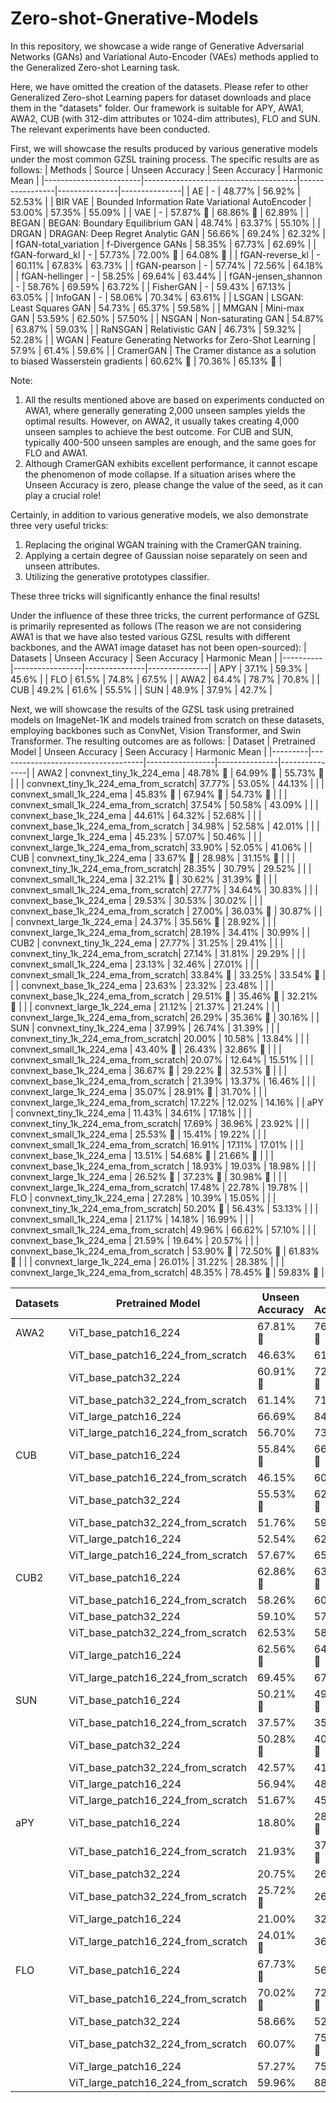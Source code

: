 # Zero-shot-Gnerative-Models
In this repository, we showcase a wide range of Generative Adversarial Networks (GANs) and Variational Auto-Encoder (VAEs) methods applied to the Generalized Zero-shot Learning task.

Here, we have omitted the creation of the datasets. Please refer to other Generalized Zero-shot Learning papers for dataset downloads and place them in the "datasets" folder.
Our framework is suitable for APY, AWA1, AWA2, CUB (with 312-dim attributes or 1024-dim attributes), FLO and SUN. The relevant experiments have been conducted.

First, we will showcase the results produced by various generative models under the most common GZSL training process. The specific results are as follows:
| Methods                | Source                        | Unseen Accuracy | Seen Accuracy | Harmonic Mean |
|------------------------|--------------------------------------|-----------------|---------------|---------------|
| AE                     | -                                    | 48.77%          | 56.92%        | 52.53%        |
| BIR VAE                | Bounded Information Rate Variational AutoEncoder | 53.00%          | 57.35%        | 55.09%        |
| VAE                    | -                                    | 57.87% 🔴       | 68.86% 🔵     | 62.89%        |
| BEGAN                  | BEGAN: Boundary Equilibrium GAN      | 48.74%          | 63.37%        | 55.10%        |
| DRGAN                  | DRAGAN: Deep Regret Analytic GAN     | 56.66%          | 69.24%        | 62.32%        |
| fGAN-total_variation   | f-Divergence GANs                     | 58.35%          | 67.73%        | 62.69%        |
| fGAN-forward_kl        | -                                    | 57.73%          | 72.00% 🔴     | 64.08% 🔵     |
| fGAN-reverse_kl        | -                                    | 60.11%          | 67.83%        | 63.73%        |
| fGAN-pearson           | -                                    | 57.74%          | 72.56%        | 64.18%        |
| fGAN-hellinger         | -                                    | 58.25%          | 69.64%        | 63.44%        |
| fGAN-jensen_shannon    | -                                    | 58.76%          | 69.59%        | 63.72%        |
| FisherGAN              | -                                    | 59.43%          | 67.13%        | 63.05%        |
| InfoGAN                | -                                    | 58.06%          | 70.34%        | 63.61%        |
| LSGAN                  | LSGAN: Least Squares GAN             | 54.73%          | 65.37%        | 59.58%        |
| MMGAN                  | Mini-max GAN                         | 53.59%          | 62.50%        | 57.50%        |
| NSGAN                  | Non-saturating GAN                   | 54.87%          | 63.87%        | 59.03%        |
| RaNSGAN                | Relativistic GAN                     | 46.73%          | 59.32%        | 52.28%        |
| WGAN                   | Feature Generating Networks for Zero-Shot Learning | 57.9%           | 61.4%         | 59.6%         |
| CramerGAN              | The Cramer distance as a solution to biased Wasserstein gradients | 60.62% 🔵       | 70.36%        | 65.13% 🔴     |

Note: 
1. All the results mentioned above are based on experiments conducted on AWA1, where generally generating 2,000 unseen samples yields the optimal results. However, on AWA2, it usually takes creating 4,000 unseen samples to achieve the best outcome. For CUB and SUN, typically 400-500 unseen samples are enough, and the same goes for FLO and AWA1. 
2. Although CramerGAN exhibits excellent performance, it cannot escape the phenomenon of mode collapse. If a situation arises where the Unseen Accuracy is zero, please change the value of the seed, as it can play a crucial role!

Certainly, in addition to various generative models, we also demonstrate three very useful tricks:
1. Replacing the original WGAN training with the CramerGAN training.
2. Applying a certain degree of Gaussian noise separately on seen and unseen attributes.
3. Utilizing the generative prototypes classifier.

These three tricks will significantly enhance the final results!

Under the influence of these three tricks, the current performance of GZSL is primarily represented as follows (The reason we are not considering AWA1 is that we have also tested various GZSL results with different backbones, and the AWA1 image dataset has not been open-sourced):
| Datasets | Unseen Accuracy | Seen Accuracy | Harmonic Mean |
|----------|-----------------|---------------|---------------|
| APY      | 37.1%           | 59.3%         | 45.6%         |
| FLO      | 61.5%           | 74.8%         | 67.5%         |
| AWA2     | 64.4%           | 78.7%         | 70.8%         |
| CUB      | 49.2%           | 61.6%         | 55.5%         |
| SUN      | 48.9%           | 37.9%         | 42.7%         |

Next, we will showcase the results of the GZSL task using pretrained models on ImageNet-1K and models trained from scratch on these datasets, employing backbones such as ConvNet, Vision Transformer, and Swin Transformer. The resulting outcomes are as follows:
| Dataset | Pretrained Model                   | Unseen Accuracy | Seen Accuracy | Harmonic Mean |
|---------|------------------------------------|-----------------|---------------|---------------|
| AWA2    | convnext_tiny_1k_224_ema           | 48.78% 🔴         | 64.99%   🔵     | 55.73%   🔴     |
|         | convnext_tiny_1k_224_ema_from_scratch| 37.77%        | 53.05%        | 44.13%        |
|         | convnext_small_1k_224_ema          | 45.83%    🔵      | 67.94%   🔴     | 54.73%  🔵      |
|         | convnext_small_1k_224_ema_from_scratch| 37.54%       | 50.58%        | 43.09%        |
|         | convnext_base_1k_224_ema           | 44.61%          | 64.32%        | 52.68%        |
|         | convnext_base_1k_224_ema_from_scratch | 34.98%        | 52.58%        | 42.01%        |
|         | convnext_large_1k_224_ema          | 45.23%          | 57.07%        | 50.46%        |
|         | convnext_large_1k_224_ema_from_scratch| 33.90%       | 52.05%        | 41.06%        |
| CUB     | convnext_tiny_1k_224_ema           | 33.67%     🔴     | 28.98%        | 31.15%     🔵   |
|         | convnext_tiny_1k_224_ema_from_scratch| 28.35%        | 30.79%        | 29.52%        |
|         | convnext_small_1k_224_ema          | 32.21%    🔵      | 30.62%        | 31.39%   🔴     |
|         | convnext_small_1k_224_ema_from_scratch| 27.77%       | 34.64%        | 30.83%        |
|         | convnext_base_1k_224_ema           | 29.53%          | 30.53%        | 30.02%        |
|         | convnext_base_1k_224_ema_from_scratch | 27.00%        | 36.03%  🔴      | 30.87%        |
|         | convnext_large_1k_224_ema          | 24.37%          | 35.56%    🔵    | 28.92%        |
|         | convnext_large_1k_224_ema_from_scratch| 28.19%       | 34.41%        | 30.99%        |
| CUB2    | convnext_tiny_1k_224_ema           | 27.77%          | 31.25%        | 29.41%        |
|         | convnext_tiny_1k_224_ema_from_scratch| 27.14%        | 31.81%        | 29.29%        |
|         | convnext_small_1k_224_ema          | 23.13%          | 32.46%        | 27.01%        |
|         | convnext_small_1k_224_ema_from_scratch| 33.84%  🔴     | 33.25%        | 33.54%   🔴     |
|         | convnext_base_1k_224_ema           | 23.63%          | 23.32%        | 23.48%        |
|         | convnext_base_1k_224_ema_from_scratch | 29.51%  🔵      | 35.46%  🔴      | 32.21%   🔵     |
|         | convnext_large_1k_224_ema          | 21.12%          | 21.37%        | 21.24%        |
|         | convnext_large_1k_224_ema_from_scratch| 26.29%       | 35.36%    🔵    | 30.16%        |
| SUN     | convnext_tiny_1k_224_ema           | 37.99%          | 26.74%        | 31.39%        |
|         | convnext_tiny_1k_224_ema_from_scratch| 20.00%        | 10.58%        | 13.84%        |
|         | convnext_small_1k_224_ema          | 43.40%    🔴      | 26.43%        | 32.86%  🔴      |
|         | convnext_small_1k_224_ema_from_scratch| 20.07%       | 12.64%        | 15.51%        |
|         | convnext_base_1k_224_ema           | 36.67%    🔵      | 29.22%    🔴    | 32.53%   🔵     |
|         | convnext_base_1k_224_ema_from_scratch | 21.39%        | 13.37%        | 16.46%        |
|         | convnext_large_1k_224_ema          | 35.07%          | 28.91%    🔵    | 31.70%        |
|         | convnext_large_1k_224_ema_from_scratch| 17.22%       | 12.02%        | 14.16%        |
| aPY     | convnext_tiny_1k_224_ema           | 11.43%          | 34.61%        | 17.18%        |
|         | convnext_tiny_1k_224_ema_from_scratch| 17.69%        | 36.96%        | 23.92%        |
|         | convnext_small_1k_224_ema          | 25.53%     🔵     | 15.41%        | 19.22%        |
|         | convnext_small_1k_224_ema_from_scratch| 16.91%       | 17.11%        | 17.01%        |
|         | convnext_base_1k_224_ema           | 13.51%          | 54.68%   🔴     | 21.66%   🔵     |
|         | convnext_base_1k_224_ema_from_scratch | 18.93%        | 19.03%        | 18.98%        |
|         | convnext_large_1k_224_ema          | 26.52%     🔴     | 37.23%    🔵    | 30.98%    🔴    |
|         | convnext_large_1k_224_ema_from_scratch| 17.48%       | 22.78%        | 19.78%        |
| FLO     | convnext_tiny_1k_224_ema           | 27.28%          | 10.39%        | 15.05%        |
|         | convnext_tiny_1k_224_ema_from_scratch| 50.20%   🔵     | 56.43%        | 53.13%        |
|         | convnext_small_1k_224_ema          | 21.17%          | 14.18%        | 16.99%        |
|         | convnext_small_1k_224_ema_from_scratch| 49.96%       | 66.62%        | 57.10%        |
|         | convnext_base_1k_224_ema           | 21.59%          | 19.64%        | 20.57%        |
|         | convnext_base_1k_224_ema_from_scratch | 53.90%  🔴      | 72.50%  🔵   | 61.83%   🔴     |
|         | convnext_large_1k_224_ema          | 26.01%          | 31.22%        | 28.38%        |
|         | convnext_large_1k_224_ema_from_scratch| 48.35%       | 78.45%   🔴     | 59.83%    🔵    |


| Datasets | Pretrained Model               | Unseen Accuracy | Seen Accuracy | Harmonic Mean |
|----------|--------------------------------|-----------------|---------------|---------------|
| AWA2     | ViT_base_patch16_224           | 67.81% 🔴       | 76.95% 🔴     | 72.10% 🔴     |
|          | ViT_base_patch16_224_from_scratch | 46.63%          | 61.48%         | 53.04%         |
|          | ViT_base_patch32_224           | 60.91% 🔵       | 72.74% 🔵     | 66.30% 🔵     |
|          | ViT_base_patch32_224_from_scratch | 61.14%          | 71.71%         | 66.00%         |
|          | ViT_large_patch16_224          | 66.69%          | 84.15%         | 74.41%         |
|          | ViT_large_patch16_224_from_scratch | 56.70%          | 73.21%         | 63.91%         |
| CUB      | ViT_base_patch16_224           | 55.84% 🔴       | 66.00% 🔴     | 60.50% 🔴     |
|          | ViT_base_patch16_224_from_scratch | 46.15%          | 60.45%         | 52.34%         |
|          | ViT_base_patch32_224           | 55.53% 🔵       | 62.26% 🔵     | 58.70% 🔵     |
|          | ViT_base_patch32_224_from_scratch | 51.76%          | 59.03%         | 55.15%         |
|          | ViT_large_patch16_224          | 52.54%          | 62.40%         | 57.05%         |
|          | ViT_large_patch16_224_from_scratch | 57.67%          | 65.43%         | 61.31%         |
| CUB2     | ViT_base_patch16_224           | 62.86% 🔵       | 63.03% 🔴     | 62.94% 🔴     |
|          | ViT_base_patch16_224_from_scratch | 58.26%          | 60.90%         | 59.55%         |
|          | ViT_base_patch32_224           | 59.10%          | 57.71%         | 58.40%         |
|          | ViT_base_patch32_224_from_scratch | 62.53%          | 58.26%         | 60.32%         |
|          | ViT_large_patch16_224          | 62.56% 🔴       | 64.84% 🔵     | 63.68% 🔵     |
|          | ViT_large_patch16_224_from_scratch | 69.45%          | 67.13%         | 68.27%         |
| SUN      | ViT_base_patch16_224           | 50.21% 🔴       | 49.11% 🔴     | 49.65% 🔴     |
|          | ViT_base_patch16_224_from_scratch | 37.57%          | 35.00%         | 36.24%         |
|          | ViT_base_patch32_224           | 50.28% 🔵       | 40.97% 🔵     | 45.15% 🔵     |
|          | ViT_base_patch32_224_from_scratch | 42.57%          | 41.12%         | 41.83%         |
|          | ViT_large_patch16_224          | 56.94%          | 48.68%         | 52.49%         |
|          | ViT_large_patch16_224_from_scratch | 51.67%          | 45.04%         | 48.13%         |
| aPY      | ViT_base_patch16_224           | 18.80%          | 28.53% 🔴     | 22.67% 🔴     |
|          | ViT_base_patch16_224_from_scratch | 21.93%        | 37.21% 🔵     | 27.59% 🔵     |
|          | ViT_base_patch32_224           | 20.75%          | 26.62%         | 23.32%         |
|          | ViT_base_patch32_224_from_scratch | 25.72%  🔴        | 26.86%         | 26.28%         |
|          | ViT_large_patch16_224          | 21.00%          | 32.20%         | 25.42%         |
|          | ViT_large_patch16_224_from_scratch | 24.01% 🔵         | 36.68%         | 29.03%         |
| FLO      | ViT_base_patch16_224           | 67.73% 🔵       | 56.07%         | 61.35%         |
|          | ViT_base_patch16_224_from_scratch | 70.02% 🔴       | 72.82% 🔴     | 71.39% 🔴     |
|          | ViT_base_patch32_224           | 58.66%          | 52.35%         | 55.33%         |
|          | ViT_base_patch32_224_from_scratch | 60.07%          | 75.80% 🔵     | 67.03% 🔵     |
|          | ViT_large_patch16_224          | 57.27%          | 75.59%         | 65.16%         |
|          | ViT_large_patch16_224_from_scratch | 59.96%          | 88.54%         | 71.50%         |

